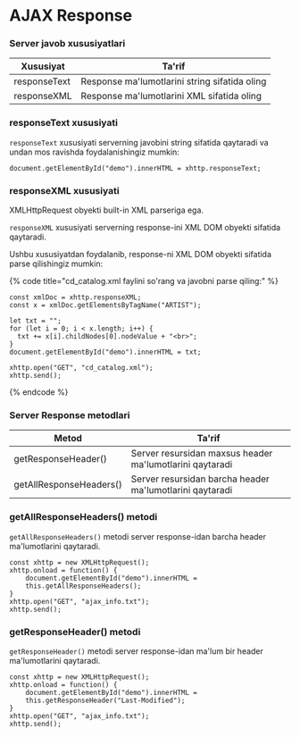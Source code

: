# AJAX Response

### Server javob xususiyatlari

| Xususiyat    | Ta'rif                                        |
| ------------ | --------------------------------------------- |
| responseText | Response ma'lumotlarini string sifatida oling |
| responseXML  | Response ma'lumotlarini XML sifatida oling    |

### responseText xususiyati

`responseText` xususiyati serverning javobini string sifatida qaytaradi va undan mos ravishda foydalanishingiz mumkin:

```
document.getElementById("demo").innerHTML = xhttp.responseText;
```

### responseXML xususiyati

XMLHttpRequest obyekti built-in XML parseriga ega.

`responseXML` xususiyati serverning response-ini XML DOM obyekti sifatida qaytaradi.

Ushbu xususiyatdan foydalanib, response-ni XML DOM obyekti sifatida parse qilishingiz mumkin:

{% code title="cd_catalog.xml faylini so'rang va javobni parse qiling:" %}
```
const xmlDoc = xhttp.responseXML;
const x = xmlDoc.getElementsByTagName("ARTIST");

let txt = "";
for (let i = 0; i < x.length; i++) {
  txt += x[i].childNodes[0].nodeValue + "<br>";
}
document.getElementById("demo").innerHTML = txt;

xhttp.open("GET", "cd_catalog.xml");
xhttp.send();
```
{% endcode %}

### Server Response metodlari

| Metod                   | Ta'rif                                                   |
| ----------------------- | -------------------------------------------------------- |
| getResponseHeader()     | Server resursidan maxsus header ma'lumotlarini qaytaradi |
| getAllResponseHeaders() | Server resursidan barcha header ma'lumotlarini qaytaradi |

### getAllResponseHeaders() metodi

`getAllResponseHeaders()` metodi server response-idan barcha header ma'lumotlarini qaytaradi.

```
const xhttp = new XMLHttpRequest();
xhttp.onload = function() {
    document.getElementById("demo").innerHTML =
    this.getAllResponseHeaders();
}
xhttp.open("GET", "ajax_info.txt");
xhttp.send();
```

### getResponseHeader() metodi&#x20;

`getResponseHeader()` metodi server response-idan ma'lum bir header ma'lumotlarini qaytaradi.

```
const xhttp = new XMLHttpRequest();
xhttp.onload = function() {
    document.getElementById("demo").innerHTML =
    this.getResponseHeader("Last-Modified");
}
xhttp.open("GET", "ajax_info.txt");
xhttp.send();
```
